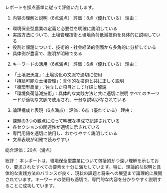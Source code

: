 レポートを採点基準に従って評価いたします。

1. 内容の理解と説明（8点満点）
評価：8点（優れている）
理由：
- 環境保全型農業の定義と必要性を明確に説明している
- 実践方法について、土壌管理技術と環境負荷低減技術を具体的に説明している
- 役割と課題について、技術的・社会経済的側面から多角的に分析している
- 具体例が豊富で、説明が明確である

2. キーワードの活用（6点満点）
評価：6点（優れている）
理由：
- 「土壌肥沃度」：土壌劣化の文脈で適切に使用
- 「持続可能な土壌管理」：具体的な技術と共に正しく説明
- 「循環型農業」：独立した項目として詳細に解説
- 「環境負荷低減技術」：具体的な実践方法と共に適切に説明
すべてのキーワードが適切な文脈で使用され、十分な説明がなされている

3. 論理構成と表現（6点満点）
評価：6点（優れている）
理由：
- 課題の3つの観点に沿って明確な構成で記述されている
- 各セクションの関連性が適切に示されている
- 専門用語を適切に使用し、わかりやすく説明している
- 文章表現が明確で読みやすい

総合評価：20点（満点）

総評：
本レポートは、環境保全型農業について包括的かつ深い理解を示しており、要求されたすべての要素を十分に満たしています。特に、理論的な説明と具体的な実践方法のバランスが良く、現状の課題と将来への展望まで論理的に展開されています。キーワードの使用も適切で、専門的な内容を分かりやすく説明することに成功しています。